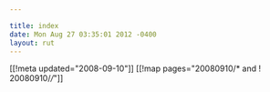 ```yaml
---

title: index
date: Mon Aug 27 03:35:01 2012 -0400
layout: rut
---
```


[[!meta updated="2008-09-10"]]
[[!map pages="20080910/* and ! 20080910/*/*"]]
